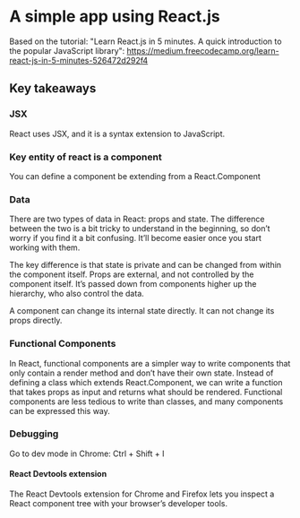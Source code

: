 # A simple app using React.js

Based on the tutorial: "Learn React.js in 5 minutes. A quick introduction to the popular JavaScript library":
https://medium.freecodecamp.org/learn-react-js-in-5-minutes-526472d292f4

## Key takeaways

### JSX

React uses JSX, and it is a syntax extension to JavaScript.

### Key entity of react is a component

You can define a component be extending from a React.Component

### Data

There are two types of data in React: props and state. The difference between the two is a bit tricky to understand in the beginning, so don’t worry if you find it a bit confusing. It’ll become easier once you start working with them.

The key difference is that state is private and can be changed from within the component itself. Props are external, and not controlled by the component itself. It’s passed down from components higher up the hierarchy, who also control the data.

A component can change its internal state directly. It can not change its props directly.

### Functional Components

In React, functional components are a simpler way to write components that only contain a render method and don’t have their own state. Instead of defining a class which extends React.Component, we can write a function that takes props as input and returns what should be rendered. Functional components are less tedious to write than classes, and many components can be expressed this way.

### Debugging

Go to dev mode in Chrome: Ctrl + Shift + I

#### React Devtools extension

The React Devtools extension for Chrome and Firefox lets you inspect a React component tree with your browser’s developer tools.
